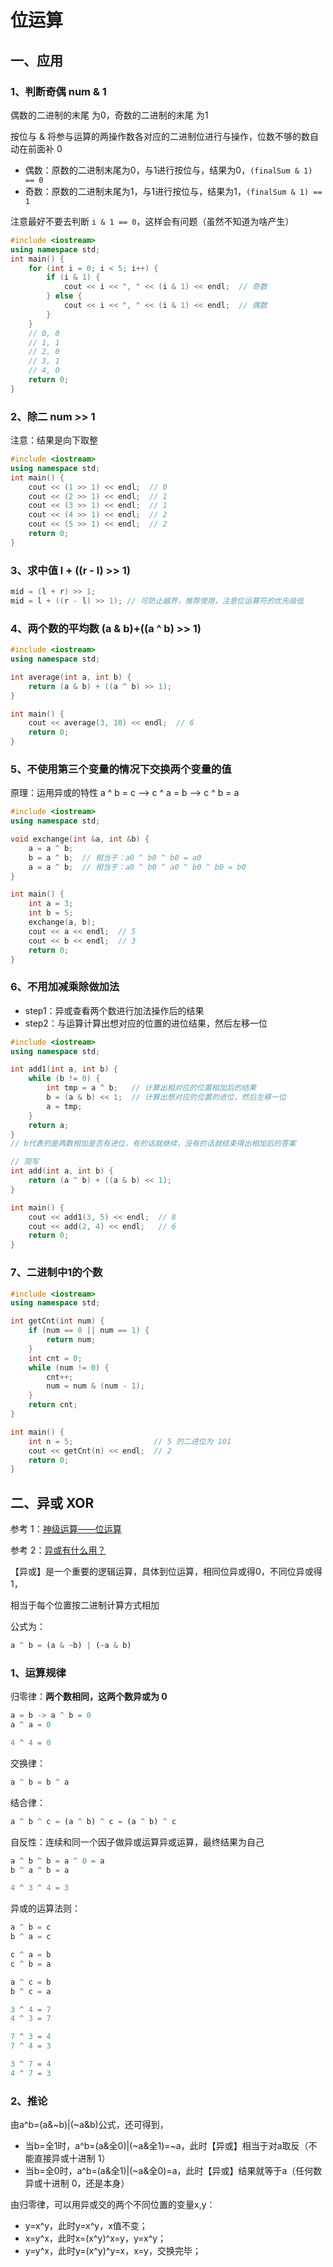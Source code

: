 # 位运算

## 一、应用

### 1、判断奇偶 num & 1

偶数的二进制的末尾 为0，奇数的二进制的末尾 为1

按位与 & 将参与运算的两操作数各对应的二进制位进行与操作，位数不够的数自动在前面补 0

- 偶数：原数的二进制末尾为0，与1进行按位与，结果为0，`(finalSum & 1) == 0`
- 奇数：原数的二进制末尾为1，与1进行按位与，结果为1，`(finalSum & 1) == 1`

注意最好不要去判断 `i & 1 == 0`，这样会有问题（虽然不知道为啥产生）

```c++
#include <iostream>
using namespace std;
int main() {
    for (int i = 0; i < 5; i++) {
        if (i & 1) {
            cout << i << ", " << (i & 1) << endl;  // 奇数
        } else {
            cout << i << ", " << (i & 1) << endl;  // 偶数
        }
    }
    // 0, 0
    // 1, 1
    // 2, 0
    // 3, 1
    // 4, 0
    return 0;
}
```

### 2、除二 num >> 1

注意：结果是向下取整

```c++
#include <iostream>
using namespace std;
int main() {
    cout << (1 >> 1) << endl;  // 0
    cout << (2 >> 1) << endl;  // 1
    cout << (3 >> 1) << endl;  // 1
    cout << (4 >> 1) << endl;  // 2
    cout << (5 >> 1) << endl;  // 2
    return 0;
}
```

### 3、求中值 l + ((r - l) >> 1)

```c++
mid = (l + r) >> 1;
mid = l + ((r - l) >> 1); // 可防止越界，推荐使用，注意位运算符的优先级低
```

### 4、两个数的平均数 (a & b)+((a ^ b) >> 1)

```c++
#include <iostream>
using namespace std;

int average(int a, int b) {
    return (a & b) + ((a ^ b) >> 1);
}

int main() {
    cout << average(3, 10) << endl;  // 6
    return 0;
}
```

### 5、不使用第三个变量的情况下交换两个变量的值

原理：运用异或的特性 a ^ b = c --> c ^ a = b --> c ^ b = a

```c++
#include <iostream>
using namespace std;

void exchange(int &a, int &b) {
    a = a ^ b;
    b = a ^ b;  // 相当于：a0 ^ b0 ^ b0 = a0
    a = a ^ b;  // 相当于：a0 ^ b0 ^ a0 ^ b0 ^ b0 = b0
}

int main() {
    int a = 3;
    int b = 5;
    exchange(a, b);
    cout << a << endl;  // 5
    cout << b << endl;  // 3
    return 0;
}
```

### 6、不用加减乘除做加法

- step1：异或查看两个数进行加法操作后的结果
- step2：与运算计算出想对应的位置的进位结果，然后左移一位

```c++
#include <iostream>
using namespace std;

int add1(int a, int b) {
    while (b != 0) {
        int tmp = a ^ b;   // 计算出相对应的位置相加后的结果
        b = (a & b) << 1;  // 计算出想对应的位置的进位，然后左移一位
        a = tmp;
    }
    return a;
}
// b代表的是两数相加是否有进位，有的话就继续，没有的话就结束得出相加后的答案

// 简写
int add(int a, int b) {
    return (a ^ b) + ((a & b) << 1);
}

int main() {
    cout << add1(3, 5) << endl;  // 8
    cout << add(2, 4) << endl;   // 6
    return 0;
}
```

### 7、二进制中1的个数

```c++
#include <iostream>
using namespace std;

int getCnt(int num) {
    if (num == 0 || num == 1) {
        return num;
    }
    int cnt = 0;
    while (num != 0) {
        cnt++;
        num = num & (num - 1);
    }
    return cnt;
}

int main() {
    int n = 5;                  // 5 的二进位为 101
    cout << getCnt(n) << endl;  // 2
    return 0;
}
```



## 二、异或 XOR

参考 1：[神级运算——位运算](https://zhuanlan.zhihu.com/p/102277869)

参考 2：[异或有什么用？](https://www.zhihu.com/question/374105353)

【异或】是一个重要的逻辑运算，具体到位运算，相同位异或得0，不同位异或得1，

相当于每个位置按二进制计算方式相加

公式为：

```python
a ^ b = (a & ~b) | (~a & b)
```

### 1、运算规律

归零律：**两个数相同，这两个数异或为 0**

```python
a = b -> a ^ b = 0
a ^ a = 0

4 ^ 4 = 0
```

交换律：

```python
a ^ b = b ^ a
```

结合律：

```python
a ^ b ^ c = (a ^ b) ^ c = (a ^ b) ^ c
```

自反性：连续和同一个因子做异或运算异或运算，最终结果为自己

```python
a ^ b ^ b = a ^ 0 = a
b ^ a ^ b = a

4 ^ 3 ^ 4 = 3
```

异或的运算法则：

```python
a ^ b = c
b ^ a = c

c ^ a = b
c ^ b = a

a ^ c = b
b ^ c = a

3 ^ 4 = 7
4 ^ 3 = 7

7 ^ 3 = 4
7 ^ 4 = 3

3 ^ 7 = 4
4 ^ 7 = 3
```

### 2、推论

由a^b=(a&~b)|(~a&b)公式，还可得到，

- 当b=全1时，a^b=(a&全0)|(~a&全1)=~a，此时【异或】相当于对a取反（不能直接异或十进制 1）
- 当b=全0时，a^b=(a&全1)|(~a&全0)=a，此时【异或】结果就等于a（任何数异或十进制 0，还是本身）

由归零律，可以用异或交的两个不同位置的变量x,y：

- y=x^y，此时y=x^y，x值不变；
- x=y^x，此时x=(x^y)^x=y，y=x^y；
- y=y^x，此时y=(x^y)^y=x，x=y，交换完毕；









